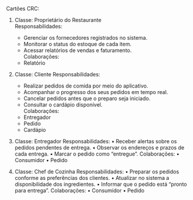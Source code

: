 
Cartões CRC:

1. Classe: Proprietário do Restaurante  
   Responsabilidades:  
   - Gerenciar os fornecedores registrados no sistema.  
   - Monitorar o status do estoque de cada item.  
   - Acessar relatórios de vendas e faturamento.  
   Colaborações: 
   - Relatório

2. Classe: Cliente
   Responsabilidades: 
   - Realizar pedidos de comida por meio do aplicativo.  
   - Acompanhar o progresso dos seus pedidos em tempo real.  
   - Cancelar pedidos antes que o preparo seja iniciado.  
   - Consultar o cardápio disponível.  
   Colaborações:  
   - Entregador  
   - Pedido  
   - Cardápio  
3. Classe: Entregador
Responsabilidades:
	•	Receber alertas sobre os pedidos pendentes de entrega.
	•	Observar os endereços e prazos de cada entrega.
	•	Marcar o pedido como “entregue”.
Colaborações:
	•	Consumidor
	•	Pedido

4. Classe: Chef de Cozinha
Responsabilidades:
	•	Preparar os pedidos conforme as preferências dos clientes.
	•	Atualizar no sistema a disponibilidade dos ingredientes.
	•	Informar que o pedido está “pronto para entrega”.
Colaborações:
	•	Consumidor
	•	Pedido
